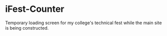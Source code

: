 # iFest-Counter
Temporary loading screen for my college's technical fest while the main site is being constructed.
